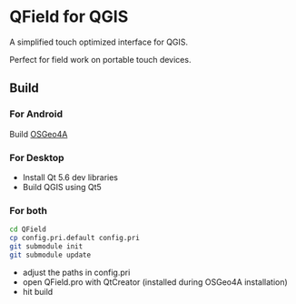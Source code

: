 # QField for QGIS

A simplified touch optimized interface for QGIS.

Perfect for field work on portable touch devices.


## Build

### For Android

Build [OSGeo4A](https://github.com/opengisch/OSGeo4A)

### For Desktop

* Install Qt 5.6 dev libraries
* Build QGIS using Qt5

### For both

```sh
cd QField
cp config.pri.default config.pri
git submodule init
git submodule update
```

 * adjust the paths in config.pri
 * open QField.pro with QtCreator (installed during OSGeo4A installation)
 * hit build
